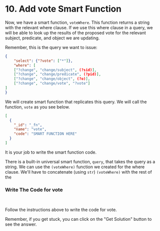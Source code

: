 # 10. Add vote Smart Function

Now, we have a smart function, `voteWhere`. This function returns a string with the relevant where clause. If we use this where clause in a query, we will be able to look up the results of the proposed vote for the relevant subject, predicate, and object we are updating.

Remember, this is the query we want to issue:

```json
{
    "select": {"?vote": ["*"]},
    "where": [
    ["?change", "change/subject", (?sid)],
    ["?change", "change/predicate", (?pid)],
    ["?change", "change/object", (?o)],
    ["?change", "change/vote", "?vote"]
]
}
```

We will create smart function that replicates this query. We will call the function, `vote` as you see below.

```json
[
  {
    "_id": "_fn",
    "name": "vote",
    "code": "SMART FUNCTION HERE"
  }
]
```

It is your job to write the smart function code.

There is a built-in universal smart function, `query`, that takes the query as a string. We can use the `(voteWhere)` function we created for the where clause. We'll have to concatenate (using `str`) `(voteWhere)` with the rest of the

<div class="challenge">
<h3>Write The Code for vote</h3>
<br/>
<p>Follow the instructions above to write the code for vote.</p>
<p>Remember, if you get stuck, you can click on the "Get Solution" button to see the answer.</p>
</div>
<br/>
<br/>
